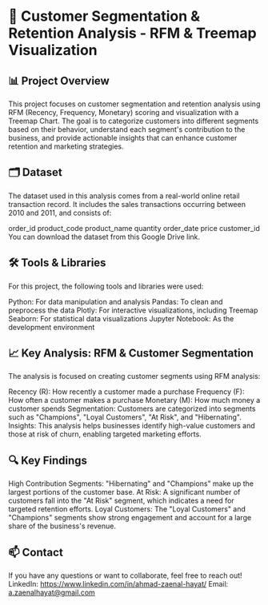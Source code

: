 # 🛒 Customer Segmentation & Retention Analysis - RFM & Treemap Visualization
## 📊 Project Overview
This project focuses on customer segmentation and retention analysis using RFM (Recency, Frequency, Monetary) scoring and visualization with a Treemap Chart. The goal is to categorize customers into different segments based on their behavior, understand each segment's contribution to the business, and provide actionable insights that can enhance customer retention and marketing strategies.

## 🗂 Dataset
The dataset used in this analysis comes from a real-world online retail transaction record. It includes the sales transactions occurring between 2010 and 2011, and consists of:

order_id
product_code
product_name
quantity
order_date
price
customer_id
You can download the dataset from this Google Drive link.

## 🛠️ Tools & Libraries
For this project, the following tools and libraries were used:

Python: For data manipulation and analysis
Pandas: To clean and preprocess the data
Plotly: For interactive visualizations, including Treemap
Seaborn: For statistical data visualizations
Jupyter Notebook: As the development environment

## 📈 Key Analysis: RFM & Customer Segmentation
The analysis is focused on creating customer segments using RFM analysis:

Recency (R): How recently a customer made a purchase
Frequency (F): How often a customer makes a purchase
Monetary (M): How much money a customer spends
Segmentation: Customers are categorized into segments such as "Champions", "Loyal Customers", "At Risk", and "Hibernating".
Insights: This analysis helps businesses identify high-value customers and those at risk of churn, enabling targeted marketing efforts.

## 🔍 Key Findings
High Contribution Segments: "Hibernating" and "Champions" make up the largest portions of the customer base.
At Risk: A significant number of customers fall into the "At Risk" segment, which indicates a need for targeted retention efforts.
Loyal Customers: The "Loyal Customers" and "Champions" segments show strong engagement and account for a large share of the business's revenue.

## 📫 Contact
If you have any questions or want to collaborate, feel free to reach out! LinkedIn: https://www.linkedin.com/in/ahmad-zaenal-hayat/ Email: a.zaenalhayat@gmail.com
